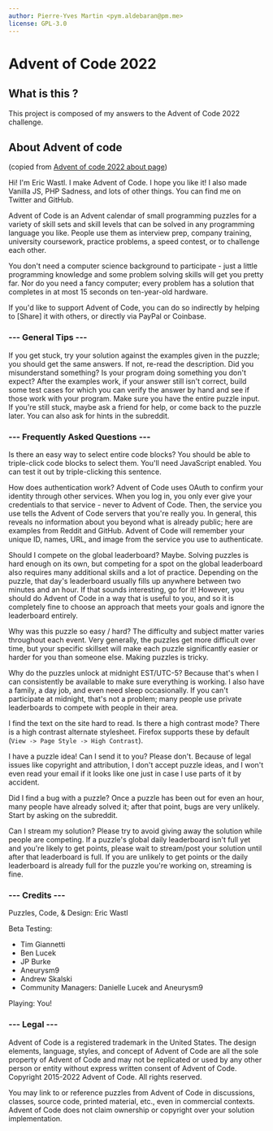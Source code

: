 ```yaml
---
author: Pierre-Yves Martin <pym.aldebaran@pm.me>
license: GPL-3.0
---
```


# Advent of Code 2022

## What is this ?

This project is composed of my answers to the Advent of Code 2022 challenge.

## About Advent of code

(copied from [Advent of code 2022 about page](https://adventofcode.com/2022/about))

Hi! I'm Eric Wastl. I make Advent of Code. I hope you like it! I also made Vanilla JS,
PHP Sadness, and lots of other things. You can find me on Twitter and GitHub.

Advent of Code is an Advent calendar of small programming puzzles for a variety of skill
sets and skill levels that can be solved in any programming language you like. People
use them as interview prep, company training, university coursework, practice problems,
a speed contest, or to challenge each other.

You don't need a computer science background to participate - just a little programming
knowledge and some problem solving skills will get you pretty far. Nor do you need a
fancy computer; every problem has a solution that completes in at most 15 seconds on
ten-year-old hardware.

If you'd like to support Advent of Code, you can do so indirectly by helping to [Share]
it with others, or directly via PayPal or Coinbase.

### --- General Tips ---

If you get stuck, try your solution against the examples given in the puzzle; you should
get the same answers. If not, re-read the description. Did you misunderstand something?
Is your program doing something you don't expect? After the examples work, if your
answer still isn't correct, build some test cases for which you can verify the answer by
hand and see if those work with your program. Make sure you have the entire puzzle
input. If you're still stuck, maybe ask a friend for help, or come back to the puzzle
later. You can also ask for hints in the subreddit.

### --- Frequently Asked Questions ---

Is there an easy way to select entire code blocks? You should be able to triple-click
code blocks to select them. You'll need JavaScript enabled. You can test it out by
triple-clicking this sentence.

How does authentication work? Advent of Code uses OAuth to confirm your identity
through other services. When you log in, you only ever give your credentials to that
service - never to Advent of Code. Then, the service you use tells the Advent of Code
servers that you're really you. In general, this reveals no information about you beyond
what is already public; here are examples from Reddit and GitHub. Advent of Code will
remember your unique ID, names, URL, and image from the service you use to authenticate.

Should I compete on the global leaderboard? Maybe. Solving puzzles is hard enough on its
own, but competing for a spot on the global leaderboard also requires many additional
skills and a lot of practice. Depending on the puzzle, that day's leaderboard usually
fills up anywhere between two minutes and an hour. If that sounds interesting, go for
it! However, you should do Advent of Code in a way that is useful to you, and so it is
completely fine to choose an approach that meets your goals and ignore the leaderboard
entirely.

Why was this puzzle so easy / hard? The difficulty and subject matter varies throughout
each event. Very generally, the puzzles get more difficult over time, but your specific
skillset will make each puzzle significantly easier or harder for you than someone else.
Making puzzles is tricky.

Why do the puzzles unlock at midnight EST/UTC-5? Because that's when I can consistently
be available to make sure everything is working. I also have a family, a day job, and
even need sleep occasionally. If you can't participate at midnight, that's not a
problem; many people use private leaderboards to compete with people in their area.

I find the text on the site hard to read. Is there a high contrast mode? There is a high
contrast alternate stylesheet. Firefox supports these by default
(`View -> Page Style -> High Contrast`).

I have a puzzle idea! Can I send it to you? Please don't. Because of legal issues like
copyright and attribution, I don't accept puzzle ideas, and I won't even read your email
if it looks like one just in case I use parts of it by accident.

Did I find a bug with a puzzle? Once a puzzle has been out for even an hour, many people
have already solved it; after that point, bugs are very unlikely. Start by asking on the
subreddit.

Can I stream my solution? Please try to avoid giving away the solution while people are
competing. If a puzzle's global daily leaderboard isn't full yet and you're likely to
get points, please wait to stream/post your solution until after that leaderboard is
full. If you are unlikely to get points or the daily leaderboard is already full for the
puzzle you're working on, streaming is fine.

### --- Credits ---

Puzzles, Code, & Design: Eric Wastl

Beta Testing:

- Tim Giannetti
- Ben Lucek
- JP Burke
- Aneurysm9
- Andrew Skalski
- Community Managers: Danielle Lucek and Aneurysm9

Playing: You!

### --- Legal ---

Advent of Code is a registered trademark in the United States. The design elements,
language, styles, and concept of Advent of Code are all the sole property of Advent of
Code and may not be replicated or used by any other person or entity without express
written consent of Advent of Code. Copyright 2015-2022 Advent of Code. All rights
reserved.

You may link to or reference puzzles from Advent of Code in discussions, classes, source
code, printed material, etc., even in commercial contexts. Advent of Code does not claim
ownership or copyright over your solution implementation.
